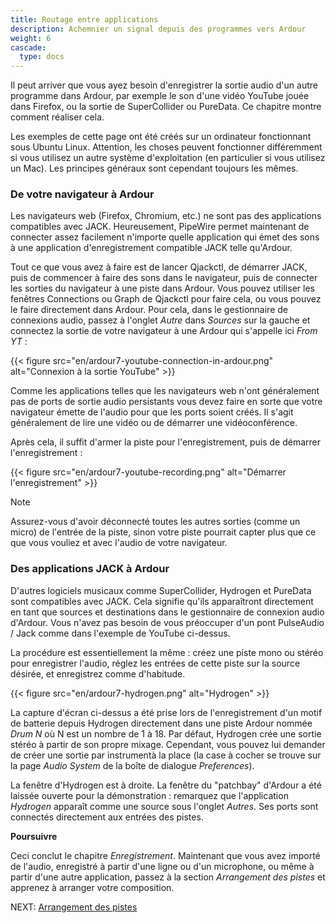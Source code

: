 ```yaml
---
title: Routage entre applications
description: Achemnier un signal depuis des programmes vers Ardour
weight: 6
cascade:
  type: docs
---
```


Il peut arriver que vous ayez besoin d'enregistrer la sortie audio d'un autre programme dans Ardour, par exemple le son d'une vidéo YouTube jouée dans Firefox, ou la sortie de SuperCollider ou PureData. Ce chapitre montre comment réaliser cela.

Les exemples de cette page ont été créés sur un ordinateur fonctionnant sous Ubuntu Linux. Attention, les choses peuvent fonctionner différemment si vous utilisez un autre système d'exploitation (en particulier si vous utilisez un Mac). Les principes généraux sont cependant toujours les mêmes.

### De votre navigateur à Ardour

Les navigateurs web (Firefox, Chromium, etc.) ne sont pas des applications compatibles avec JACK. Heureusement, PipeWire permet maintenant de connecter assez facilement n'importe quelle application qui émet des sons à une application d'enregistrement compatible JACK telle qu'Ardour.

Tout ce que vous avez à faire est de lancer Qjackctl, de démarrer JACK, puis de commencer à faire des sons dans le navigateur, puis de connecter les sorties du navigateur à une piste dans Ardour. Vous pouvez utiliser les fenêtres Connections ou Graph de Qjackctl pour faire cela, ou vous pouvez le faire directement dans Ardour. Pour cela, dans le gestionnaire de connexions audio, passez à l'onglet _Autre_ dans _Sources_ sur la gauche et connectez la sortie de votre navigateur à une Ardour qui s'appelle ici _From YT_ :

{{< figure src="en/ardour7-youtube-connection-in-ardour.png" alt="Connexion à la sortie YouTube" >}}

Comme les applications telles que les navigateurs web n'ont généralement pas de ports de sortie audio persistants vous devez faire en sorte que votre navigateur émette de l'audio pour que les ports soient créés. Il s'agit généralement de lire une vidéo ou de démarrer une vidéoconférence.

Après cela, il suffit d'armer la piste pour l'enregistrement, puis de démarrer l'enregistrement :

{{< figure src="en/ardour7-youtube-recording.png" alt="Démarrer l'enregistrement" >}}

> [!NOTE]
> Assurez-vous d'avoir déconnecté toutes les autres sorties (comme un micro) de l'entrée de la piste, sinon votre piste pourrait capter plus que ce que vous vouliez et avec l'audio de votre navigateur.

### Des applications JACK à Ardour

D'autres logiciels musicaux comme SuperCollider, Hydrogen et PureData sont compatibles avec JACK.
Cela signifie qu'ils apparaîtront directement en tant que sources et destinations dans le gestionnaire de connexion audio d'Ardour.
Vous n'avez pas besoin de vous préoccuper d'un pont PulseAudio / Jack comme dans l'exemple de YouTube ci-dessus.

La procédure est essentiellement la même : créez une piste mono ou stéréo pour enregistrer l'audio, réglez les entrées de cette piste sur la source désirée, et enregistrez comme d'habitude. 

{{< figure src="en/ardour7-hydrogen.png" alt="Hydrogen" >}} 

La capture d'écran ci-dessus a été prise lors de l'enregistrement d'un motif de batterie depuis Hydrogen directement dans une piste Ardour nommée _Drum N_ où N est un nombre de 1 à 18.
Par défaut, Hydrogen crée une sortie stéréo à partir de son propre mixage. Cependant, vous pouvez lui demander de créer une sortie par instrumentà la place (la case à cocher se trouve sur la page _Audio System_ de la boîte de dialogue _Preferences_).

La fenêtre d'Hydrogen est à droite. La fenêtre du "patchbay" d'Ardour a été laissée ouverte pour la démonstration : remarquez que l'application _Hydrogen_ apparaît comme une source sous l'onglet _Autres_. Ses ports sont connectés directement aux entrées des pistes.

**Poursuivre**

Ceci conclut le chapitre _Enregistrement_. Maintenant que vous avez importé de l'audio, enregistré à partir d'une ligne ou d'un microphone, ou même à partir d'une autre application, passez à la section _Arrangement des pistes_ et apprenez à arranger votre composition.

NEXT: [Arrangement des pistes](../../editing-sessions/arranging-tracks/)
